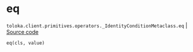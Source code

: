 # eq
`toloka.client.primitives.operators._IdentityConditionMetaclass.eq` | [Source code](https://github.com/Toloka/toloka-kit/blob/v1.2.2/src/client/primitives/operators.py#L121)

```python
eq(cls, value)
```

